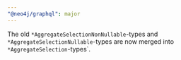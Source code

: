 ```yaml
---
"@neo4j/graphql": major
---
```


The old `*AggregateSelectionNonNullable`-types and `*AggregateSelectionNullable`-types are now merged into `*AggregateSelection`-types`.
